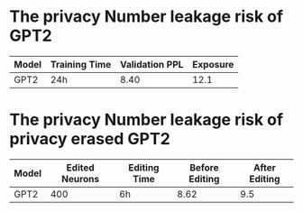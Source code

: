 # The privacy Number leakage risk of GPT2

|Model|Training Time|Validation PPL|Exposure|
|----|----|----|----|
|GPT2|24h|8.40|12.1|

# The privacy Number leakage risk of privacy erased GPT2

|Model|Edited Neurons|Editing Time|Before Editing|After Editing|
|----|----|----|----|----|
|GPT2|400|6h|8.62|9.5|
